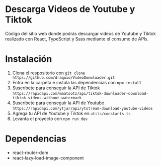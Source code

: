 # Descarga Videos de Youtube y Tiktok
Código del sitio web donde podrás descargar videos de Youtube y Tiktok realizado con React, TypeScript y Sass mediante el consumo de APIs.

# Instalación
1. Clona el respositorio con `git clone https://github.com/draquio/VideoDonwloader.git`
2. Entra en la carpeta e instala las dependencias con `npm install`
3. Suscríbete para conseguir la API de Tiktok `https://rapidapi.com/maatootz/api/tiktok-downloader-download-tiktok-videos-without-watermark`
4. Suscríbete para conseguir la API de Youtube `https://rapidapi.com/ytjar/api/ytstream-download-youtube-videos`
5. Agrega tu API de Youtube y Tiktok en `utils/constants.ts`
7. Levanta el proyecto con `npm run dev`

# Dependencias
- react-router-dom
- react-lazy-load-image-component
